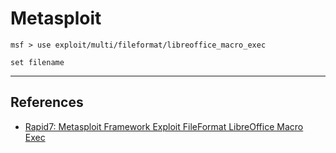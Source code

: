 # Metasploit

```
msf > use exploit/multi/fileformat/libreoffice_macro_exec

set filename 
```

---
## References

- [Rapid7: Metasploit Framework Exploit FileFormat LibreOffice Macro Exec](https://github.com/rapid7/metasploit-framework/blob/master/documentation/modules/exploit/multi/fileformat/libreoffice_macro_exec.md)